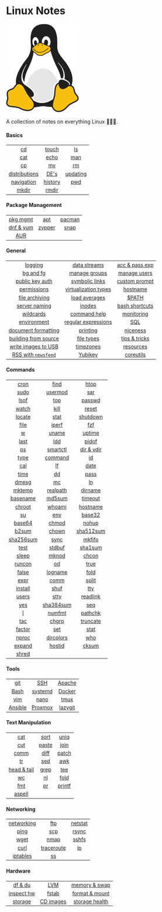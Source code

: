 # Linux Notes 

![Linux Penguin Logo](./img/penguin.png)

A collection of notes on everything Linux 🐧🐧🐧. 

#### Basics

| | | |
| :-------: | :-------: | :-------: |
| [cd](./basics/cd.md) | [touch](./basics/touch.md) | [ls](./basics/ls.md) |
| [cat](./text_manipulation/cat.md) | [echo](./basics/echo.md) | [man](./basics/man.md) |
| [cp](./basics/cp.md) | [mv](./basics/mv.md) | [rm](./basics/rm.md) |
| [distributions](./basics/distro.md) | [DE's](./basics/de.md) | [updating](./basics/updating.md) |
| [navigation](./basics/navigation.md) | [history](./basics/history.md) | [pwd](./basics/pwd.md) |
| [mkdir](./basics/mkdir.md) | [rmdir](./basics/rmdir.md) | |

#### Package Management 

| | | |
| :-------: | :-------: | :-------: |
| [pkg mgmt](./pkg_mgmt/pkg_mgmt.md) | [apt](./pkg_mgmt/apt.md) | [pacman](./pkg_mgmt/pacman.md) | 
| [dnf & yum](./pkg_mgmt/dnf_yum.md) | [zypper](./pkg_mgmt/zypper.md) | [snap](./pkg_mgmt/snap.md) |
| [AUR](./pkg_mgmt/aur.md) | | |

#### General

| | | |
| :-------: | :-------: | :-------: |
| [logging](./misc/logging.md) | [data streams](./misc/data-streams.md) | [acc & pass exp](./misc/acc_pass_exp.md) |
| [bg and fg](./misc/bg_fg.md) | [manage groups](./misc/group_mgmt.md) | [manage users](./misc/user_mgmt.md)|
| [public key auth](./misc/pub_key.md) | [symbolic links](./misc/sym_links.md) | [custom prompt](./misc/custom_prompt.md) |
| [permissions](./misc/permissions.md) | [virtualization types](./misc/vm_types.md) | [hostname](./misc/hostname.md) |
| [file archiving](./misc/archiving.md) | [load averages](./misc/load_avg.md) | [$PATH](./misc/path.md) |
| [server naming](./misc/srv_naming.md) | [inodes](./misc/inodes.md) | [bash shortcuts](./misc/shortcuts.md) |
| [wildcards](./misc/wildcards.md) | [command help](./misc/cmd_help.md) | [monitoring](./misc/monitoring.md) |
| [environment](./misc/environment.md) | [regular expressions](./misc/regex.md) | [SQL](./misc/sql.md) |
| [document formatting](./misc/doc_format.md) | [printing](./misc/printing.md) | [niceness](./misc/niceness.md) |
| [building from source](./misc/building/ToC.md) | [file types](./misc/file_types.md) | [tips & tricks](./misc/tips_and_tricks.md) |
| [write images to USB](./misc/usbimager.md) | [timezones](./misc/timezone.md) | [resources](./misc/resources.md) |
| [RSS with `newsfeed`](./misc/rss.md) | [Yubikey](./misc/yubikey.md) | [coreutils](./misc/coreutils.md) |

#### Commands 

| | | |
| :-------: | :-------: | :-------: |
| [cron](./commands/cron.md) | [find](./commands/find.md) | [htop](./commands/htop.md) |
| [sudo](./commands/sudo.md) | [usermod](./commands/usermod.md) | [sar](./commands/sar.md) |
| [lsof](./commands/lsof.md) | [top](./commands/top.md) | [passwd](./commands/passwd.md) |
| [watch](./commands/watch.md) | [kill](./commands/kill.md) | [reset](./commands/reset.md) 
| [locate](./commands/locate.md) | [stat](./commands/stat.md) | [shutdown](./commands/shutdown.md) |
| [file](./commands/file.md) | [iperf](./commands/iperf.md) | [fzf](./commands/fzf.md) |
| [w](./commands/w.md) | [uname](./commands/uname.md) | [uptime](./commands/uptime.md) |
| [last](./commands/last.md) | [ldd](./commands/ldd.md) | [pidof](./commands/pidof.md) |
| [ps](./commands/ps.md) | [smartctl](./commands/smartctl.md) | [dir & vdir](./commands/dir.md) |
| [type](./commands/type.md) | [command](./commands/command.md) | [id](./commands/id.md) |
| [cal](./commands/cal.md) | [lf](./commands/lf.md) | [date](./commands/date.md) |
| [time](./commands/time.md) | [dd](./commands/dd.md) | [pass](./commands/pass.md) |
| [dmesg](./commands/dmesg.md) | [mc](./commands/mc.md) | [ln](./commands/ln.md) |
| [mktemp](./commands/mktemp.md) | [realpath](./commands/realpath.md) | [dirname](./commands/dirname.md) |
| [basename](./commands/basename.md) | [md5sum](./commands/md5sum.md) | [timeout](./commands/timeout.md) |
| [chroot](./commands/chroot.md) | [whoami](./commands/whoami.md) | [hostname](./commands/hostname.md) |
| [su](./commands/su.md) | [env](./commands/env.md) | [base32](./commands/base32.md) |
| [base64](./commands/base64.md) | [chmod](./commands/chmod.md) | [nohup](./commands/nohup.md) |
| [b2sum](./commands/b2sum.md) | [chown](./commands/chown.md) | [sha512sum](./commands/sha512sum.md) |
| [sha256sum](./commands/sha256sum.md) | [sync](./commands/sync.md) | [mkfifo](./commands/mkfifo.md) |
| [test](./commands/test.md) | [stdbuf](./commands/stdbuf.md) | [sha1sum](./commands/sha1sum.md) |
| [sleep](./commands/sleep.md) | [mknod](./commands/mknod.md) | [chcon](./commands/chcon.md) |
| [runcon](./commands/runcon.md) | [od](./commands/od.md) | [true](./commands/true.md) |
| [false](./commands/false.md) | [logname](./commands/logname.md) | [fold](./commands/fold.md) |
| [expr](./commands/expr.md) | [comm](./commands/comm.md) | [split](./commands/split.md) |
| [install](./commands/install.md) | [shuf](./commands/shuf.md) | [tty](./commands/tty.md) |
| [users](./commands/users.md) | [stty](./commands/stty.md) | [readlink](./commands/readlink.md) |
| [yes](./commands/yes.md) | [sha384sum](./commands/sha384sum.md) | [seq](./commands/seq.md) |
| [\[](./commands/[.md) | [numfmt](./commands/numfmt.md) | [pathchk](./commands/pathchk.md) |
| [tac](./commands/tac.md) | [chgrp](./commands/chgrp.md) | [truncate](./commands/truncate.md) |
| [factor](./commands/factor.md) | [set](./commands/set.md) | [stat](./commands/stat.md) |
| [nproc](./commands/nproc.md) | [dircolors](./commands/dircolors.md) | [who](./commands/who.md) |
| [expand](./commands/expand.md) | [hostid](./commands/hostid.md) | [cksum](./commands/cksum.md) |
| [shred](./commands/shred.md) | | |

#### Tools 

| | | |
| :-------: | :-------: | :-------: |
| [git](./tools/git/README.md) | [SSH](./tools/ssh/README.md) | [Apache](./tools/apache.md) |
| [Bash](./tools/bash/README.md) | [systemd](./tools/systemd/README.md) | [Docker](./tools/docker/README.md) |
| [vim](./tools/vim/ToC.md) | [nano](./tools/nano.md) | [tmux](./tools/tmux/01-intro.md) |
| [Ansible](./tools/ansible/01-intro.md) | [Proxmox](./tools/proxmox/ToC.md) | [lazygit](./tools/lazygit.md) |

#### Text Manipulation

| | | |
| :-------: | :-------: | :-------: |
| [cat](./text_manipulation/cat.md) | [sort](./text_manipulation/sort.md) | [uniq](./text_manipulation/uniq.md) |
| [cut](./text_manipulation/cut.md) | [paste](./text_manipulation/paste.md) | [join](./text_manipulation/join.md) |
| [comm](./text_manipulation/comm.md) | [diff](./text_manipulation/diff.md) | [patch](./text_manipulation/patch.md) |
| [tr](./text_manipulation/tr.md) | [sed](./text_manipulation/sed.md) | [awk](./text_manipulation/awk.md) |
| [head & tail](./text_manipulation/head_tail.md) | [grep](./text_manipulation/grep.md) | [tee](./text_manipulation/tee.md) |
| [wc](./text_manipulation/wc.md) | [nl](./text_manipulation/nl.md) | [fold](./text_manipulation/fold.md) |
| [fmt](./text_manipulation/fmt.md) | [pr](./text_manipulation/pr.md) | [printf](./text_manipulation/printf.md) |
| [aspell](./text_manipulation/aspell.md) | | |

#### Networking 

| | | |
| :-------: | :-------: | :-------: |
| [networking](./networking/networking.md) | [ftp](./networking/ftp.md) | [netstat](./networking/netstat.md) |
| [ping](./networking/ping.md) | [scp](./networking/scp.md) | [rsync](./networking/rsync.md) |
| [wget](./networking/wget.md) | [nmap](./networking/nmap.md) | [sshfs](./networking/sshfs.md) |
| [curl](./networking/curl.md) | [traceroute](./networking/traceroute.md) | [ip](./networking/ip.md) |
| [iptables](./networking/iptables/iptables.md) | [ss](./networking/ss.md) | |

#### Hardware

| | | |
| :-------: | :-------: | :-------: |
| [df & du](./hardware/df_du.md) | [LVM](./hardware/lvm.md) | [memory & swap](./hardware/mem_swap.md) |
| [inspect hw](./hardware/inspect_hw.md) | [fstab](./hardware/fstab.md) | [format & mount](./hardware/volume_mgmt.md) |
| [storage](./hardware/storage.md) | [CD images](./hardware/cd_iso.md) | [storage health](./commands/smartctl.md) |
